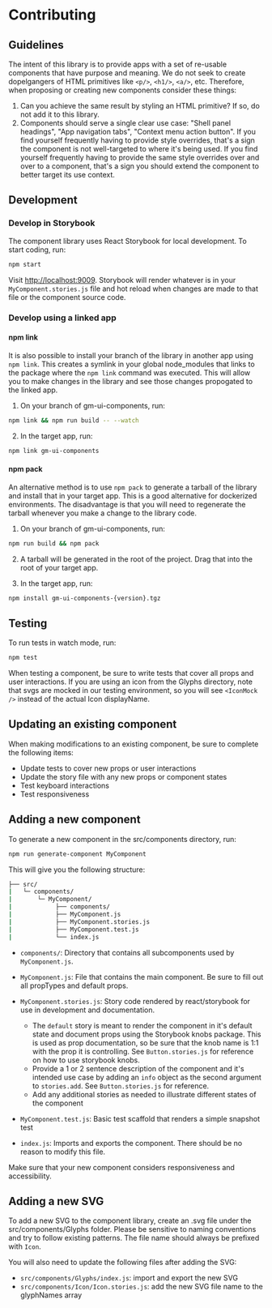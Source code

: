 # Contributing

## Guidelines

The intent of this library is to provide apps with a set of re-usable components that have purpose and meaning. We do not seek to create dopelgangers of HTML primitives like `<p/>`, `<h1/>`, `<a/>`, etc. Therefore, when proposing or creating new components consider these things:

1. Can you achieve the same result by styling an HTML primitive? If so, do not add it to this library.
2. Components should serve a single clear use case: "Shell panel headings", "App navigation tabs", "Context menu action button". If you find yourself frequently having to provide style overrides, that's a sign the component is not well-targeted to where it's being used. If you find yourself frequently having to provide the same style overrides over and over to a component, that's a sign you should extend the component to better target its use context.

## Development

### Develop in Storybook

The component library uses React Storybook for local development. To start coding, run:

```sh
npm start
```

Visit <http://localhost:9009>. Storybook will render whatever is in your `MyComponent.stories.js` file and hot reload when changes are made to that file or the component source code.

### Develop using a linked app

#### npm link

It is also possible to install your branch of the library in another app using `npm link`. This creates a symlink in your global node_modules that links to the package where the `npm link` command was executed. This will allow you to make changes in the library and see those changes propogated to the linked app.

1. On your branch of gm-ui-components, run:

  ```sh
  npm link && npm run build -- --watch
  ```

2. In the target app, run:

  ```sh
  npm link gm-ui-components
  ```

#### npm pack

An alternative method is to use `npm pack` to generate a tarball of the library and install that in your target app. This is a good alternative for dockerized environments. The disadvantage is that you will need to regenerate the tarball whenever you make a change to the library code.

1. On your branch of gm-ui-components, run:

  ```sh
  npm run build && npm pack
  ```

2. A tarball will be generated in the root of the project. Drag that into the root of your target app.

3. In the target app, run:

  ```sh
  npm install gm-ui-components-{version}.tgz
  ```

## Testing

To run tests in watch mode, run:

```sh
npm test
```

When testing a component, be sure to write tests that cover all props and user interactions. If you are using an icon from the Glyphs directory, note that svgs are mocked in our testing environment, so you will see `<IconMock />` instead of the actual Icon displayName.

## Updating an existing component

When making modifications to an existing component, be sure to complete the following items:

- Update tests to cover new props or user interactions
- Update the story file with any new props or component states
- Test keyboard interactions
- Test responsiveness

## Adding a new component

To generate a new component in the src/components directory, run:

```sh
npm run generate-component MyComponent
```

This will give you the following structure:

```sh
├── src/
|   └─ components/
|       └─ MyComponent/
|            ├── components/
|            ├── MyComponent.js
|            ├── MyComponent.stories.js
|            ├── MyComponent.test.js
|            └── index.js
```

- `components/`: Directory that contains all subcomponents used by `MyComponent.js`.
- `MyComponent.js`: File that contains the main component. Be sure to fill out all propTypes and default props.
- `MyComponent.stories.js`: Story code rendered by react/storybook for use in development and documentation.

  - The `default` story is meant to render the component in it's default state and document props using the Storybook knobs package. This is used as prop documentation, so be sure that the knob name is 1:1 with the prop it is controlling. See `Button.stories.js` for reference on how to use storybook knobs.
  - Provide a 1 or 2 sentence description of the component and it's intended use case by adding an `info` object as the second argument to `stories.add`. See `Button.stories.js` for reference.
  - Add any additional stories as needed to illustrate different states of the component

- `MyComponent.test.js`: Basic test scaffold that renders a simple snapshot test

- `index.js`: Imports and exports the component. There should be no reason to modify this file.

Make sure that your new component considers responsiveness and accessibility.

## Adding a new SVG

To add a new SVG to the component library, create an .svg file under the src/components/Glyphs folder. Please be sensitive to naming conventions and try to follow existing patterns. The file name should always be prefixed with `Icon`.

You will also need to update the following files after adding the SVG:

- `src/components/Glyphs/index.js`: import and export the new SVG
- `src/components/Icon/Icon.stories.js`: add the new SVG file name to the glyphNames array
